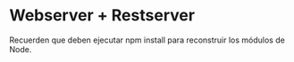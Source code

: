 # Webserver + Restserver

Recuerden que deben ejecutar npm install para reconstruir los módulos de Node.

